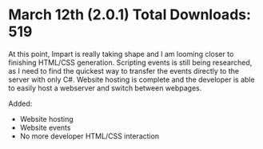 # March 12th (2.0.1) Total Downloads: 519
At this point, Impart is really taking shape and I am looming closer to finishing HTML/CSS generation. Scripting events is still being researched, as I need to find the quickest way to transfer the events directly to the server with only C#. Website hosting is complete and the developer is able to easily host a webserver and switch between webpages.

Added:
<ul>
  <li>Website hosting</li>
  <li>Website events</li>
  <li>No more developer HTML/CSS interaction</li>
</ul>